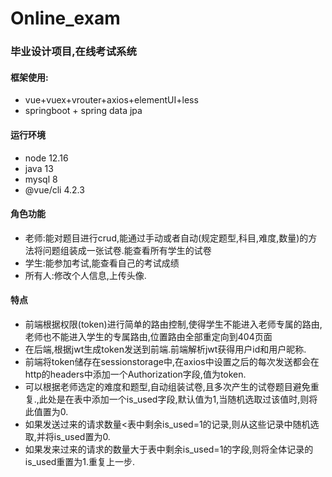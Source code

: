 # Online_exam
### 毕业设计项目,在线考试系统
#### 框架使用:
* vue+vuex+vrouter+axios+elementUI+less
* springboot + spring data jpa
#### 运行环境
* node 12.16
* java 13
* mysql 8
* @vue/cli 4.2.3
#### 角色功能
* 老师:能对题目进行crud,能通过手动或者自动(规定题型,科目,难度,数量)的方法将问题组装成一张试卷.能查看所有学生的试卷
* 学生:能参加考试,能查看自己的考试成绩
* 所有人:修改个人信息,上传头像.
#### 特点
* 前端根据权限(token)进行简单的路由控制,使得学生不能进入老师专属的路由,老师也不能进入学生的专属路由,位置路由全部重定向到404页面
* 在后端,根据jwt生成token发送到前端.前端解析jwt获得用户id和用户昵称.
* 前端将token储存在sessionstorage中,在axios中设置之后的每次发送都会在http的headers中添加一个Authorization字段,值为token.
* 可以根据老师选定的难度和题型,自动组装试卷,且多次产生的试卷题目避免重复.,此处是在表中添加一个is_used字段,默认值为1,当随机选取过该值时,则将此值置为0.
* 如果发送过来的请求数量<表中剩余is_used=1的记录,则从这些记录中随机选取,并将is_used置为0.
* 如果发来过来的请求的数量大于表中剩余is_used=1的字段,则将全体记录的is_used重置为1.重复上一步.

